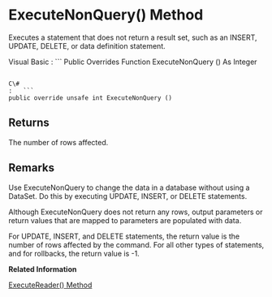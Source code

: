 <!-- loio3c0f56fc6c5f10148caeaa340b728d68 -->

# ExecuteNonQuery\(\) Method

Executes a statement that does not return a result set, such as an INSERT, UPDATE, DELETE, or data definition statement.



Visual Basic
:   ```
Public Overrides Function ExecuteNonQuery () As Integer
```

C\#
:   ```
public override unsafe int ExecuteNonQuery ()
```



## Returns

The number of rows affected.



## Remarks

Use ExecuteNonQuery to change the data in a database without using a DataSet. Do this by executing UPDATE, INSERT, or DELETE statements.

Although ExecuteNonQuery does not return any rows, output parameters or return values that are mapped to parameters are populated with data.

For UPDATE, INSERT, and DELETE statements, the return value is the number of rows affected by the command. For all other types of statements, and for rollbacks, the return value is -1.

**Related Information**  


[ExecuteReader\(\) Method](executereader-method-3c0f5ee.md "Executes a SQL statement that returns a result set.")

